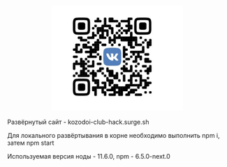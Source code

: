 <p align="center">
  <img width=300 src="https://github.com/musamuss/hackatonVK/blob/master/PLFSdJKWA-Q.jpg" alt="Logo"/>
</p>

Развёрнутый сайт - kozodoi-club-hack.surge.sh

Для локального развёртывания в корне необходимо выполнить npm i, затем npm start

Используемая версия ноды - 11.6.0, npm - 6.5.0-next.0
